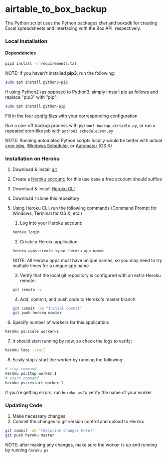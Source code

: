 # airtable_to_box_backup
The Python script uses the Python packages xlwt and boxsdk for creating Excel spreadsheets and interfacing with the Box API, respectively.

### Local Installation ###
#### Dependencies ####
```bash
pip3 install -r requirements.txt
```

NOTE: If you haven't installed **pip3**, run the following:
```bash
sudo apt install python3-pip
```

If using Python2 (as opposed to Python3, simply imstall pip as follows and replace "pip3" with "pip":
```bash
sudo apt install python-pip
```

Fill in the four [config files](https://github.com/ryanku98/airtable_to_box_backup/tree/master/config) with your corresponding configuration

Run a one-off backup process with ```python3 backup_airtable.py```, or run a repeated cron-like job with ```python3 scheduleCron.py```

NOTE: Running automated Python scripts locally would be better with actual [cron jobs](https://pypi.org/project/python-crontab/), [Windows Scheduler](https://datatofish.com/python-script-windows-scheduler/), or [Automator](https://smallbusiness.chron.com/schedule-automator-tasks-mac-os-x-39132.html) (OS X)

### Installation on Heroku ###
1. Download & install [git](https://git-scm.com/downloads)
2. Create a [Heroku account](https://signup.heroku.com/dc); for this use case a free account should suffice
3. Download & install [Heroku CLI](https://devcenter.heroku.com/articles/getting-started-with-python#set-up)
4. Download / clone this repository
5. Using Heroku CLI, run the following commands (Command Prompt for Windows, Terminal for OS X, etc.)
    1. Log into your Heroku account:
    ```bash
    heroku login
    ```
    2. Create a Heroku application:
    ```bash
    heroku apps:create <your-heroku-app-name>
    ```
    NOTE: All Heroku apps must have unique names, so you may need to try multiple times for a unique app name

    3. Verify that the local git repository is configured with an extra Heroku remote:
    ```bash
    git remote -v
    ```
    4. Add, commit, and push code to Heroku's master branch:
    ```bash
    git commit -am "Initial commit"
    git push heroku master
    ```
6. Specify number of workers for this application:
```bash
heroku ps:scale worker=1
```
7. It should start running by now, so check the logs to verify:
```bash
heroku logs --tail
```
8. Easily stop / start the worker by running the following:
```bash
# stop command
heroku ps:stop worker.1
# start command
heroku ps:restart worker.1
```
If you're getting errors, run `heroku ps` to verify the name of your worker

### Updating Code ###
1. Make necessary changes
2. Commit the changes to git version control and upload to Heroku
```bash
git commit -am "[describe changes here]"
git push heroku master
```
NOTE: after making any changes, make sure the worker is up and running by running `heroku ps`
